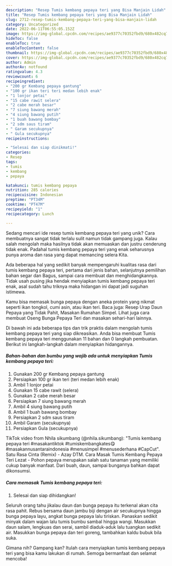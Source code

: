 ```yaml
---
description: "Resep Tumis kembang pepaya teri yang Bisa Manjain Lidah"
title: "Resep Tumis kembang pepaya teri yang Bisa Manjain Lidah"
slug: 2712-resep-tumis-kembang-pepaya-teri-yang-bisa-manjain-lidah
category: Uncategorized
date: 2022-06-11T06:55:05.152Z
image: https://img-global.cpcdn.com/recipes/ae9377c70352fbd9/680x482cq70/tumis-kembang-pepaya-teri-foto-resep-utama.jpg
hideToc: false
enableToc: true
enableTocContent: false
thumbnail: https://img-global.cpcdn.com/recipes/ae9377c70352fbd9/680x482cq70/tumis-kembang-pepaya-teri-foto-resep-utama.jpg
cover: https://img-global.cpcdn.com/recipes/ae9377c70352fbd9/680x482cq70/tumis-kembang-pepaya-teri-foto-resep-utama.jpg
author: Admin
authorAv: notfound
ratingvalue: 4.3
reviewcount: 6
recipeingredient:
- "200 gr Kembang pepaya gantung"
- "100 gr ikan teri teri medan lebih enak"
- "1 lonjor petai"
- "15 cabe rawit selera"
- "2 cabe merah besar"
- "7 siung bawang merah"
- "4 siung bawang putih"
- "1 buah bawang bombay"
- "2 sdm saus tiram"
- " Garam secukupnya"
- " Gula secukupnya"
recipeinstructions:

- "Selesai dan siap dinikmati!"
categories:
- Resep
tags:
- tumis
- kembang
- pepaya

katakunci: tumis kembang pepaya 
nutrition: 285 calories
recipecuisine: Indonesian
preptime: "PT34M"
cooktime: "PT47M"
recipeyield: "1"
recipecategory: Lunch

---
```





Sedang mencari ide resep tumis kembang pepaya teri yang unik? Cara membuatnya sangat tidak terlalu sulit namun tidak gampang juga. Kalau salah mengolah maka hasilnya tidak akan memuaskan dan justru cenderung tidak enak. Padahal tumis kembang pepaya teri yang enak seharusnya punya aroma dan rasa yang dapat memancing selera Kita.





Ada beberapa hal yang sedikit banyak mempengaruhi kualitas rasa dari tumis kembang pepaya teri, pertama dari jenis bahan, selanjutnya pemilihan bahan segar dan Bagus, sampai cara membuat dan menghidangkannya. Tidak usah pusing jika hendak menyiapkan tumis kembang pepaya teri enak,      asal sudah tahu triknya maka hidangan ini dapat jadi suguhan istimewa.














Kamu bisa memasak bunga pepaya dengan aneka protein yang nikmat seperti ikan tongkol, cumi asin, atau ikan teri. Baca juga: Resep Urap Daun Pepaya yang Tidak Pahit, Masakan Rumahan Simpel. Lihat juga cara membuat Oseng Bunga Pepaya Teri dan masakan sehari-hari lainnya.






Di bawah ini ada beberapa tips dan trik praktis dalam mengolah tumis kembang pepaya teri yang siap dikreasikan. Anda bisa membuat Tumis kembang pepaya teri menggunakan 11 bahan dan 0 langkah pembuatan. Berikut ini langkah-langkah dalam menyiapkan hidangannya.

<!--inarticleads1-->

##### Bahan-bahan dan bumbu yang wajib ada untuk menyiapkan Tumis kembang pepaya teri:

1. Gunakan 200 gr Kembang pepaya gantung
1. Persiapkan 100 gr ikan teri (teri medan lebih enak)
1. Ambil 1 lonjor petai
1. Gunakan 15 cabe rawit (selera)
1. Gunakan 2 cabe merah besar
1. Persiapkan 7 siung bawang merah
1. Ambil 4 siung bawang putih
1. Ambil 1 buah bawang bombay
1. Persiapkan 2 sdm saus tiram
1. Ambil  Garam (secukupnya)
1. Persiapkan  Gula (secukupnya)


TikTok video from Nhila sikumbang (@nhila.sikumbang): &#34;Tumis kembang pepaya teri #masakantiktok #tumiskembangkates😋 #masakannusantaraindonesia #menusimpel #menusederhana #CapCut&#34;. Satu Rasa Cinta (Remix) - Azay DTM. Cara Masak Tumis Kembang Pepaya Teri Lezat - Pohon pepaya merupakan salah satu tanaman yang memiliki cukup banyak manfaat. Dari buah, daun, sampai bunganya bahkan dapat dikonsumsi. 

<!--inarticleads2-->

##### Cara memasak Tumis kembang pepaya teri:


1. Selesai dan siap dihidangkan!

Seluruh orang tahu jikalau daun dan bunga pepaya itu terkenal akan cita rasa pahit. Rebus bersama daun jambu biji dengan air secukupnya hingga bunga pepaya layu, angkat bunga pepaya lalu tiriskan. Panaskan sedikit minyak dalam wajan lalu tumis bumbu sambal hingga wangi. Masukkan daun salam, lengkuas dan serai, sambil diaduk-aduk lalu tuangkan sedikit air. Masukkan bunga pepaya dan teri goreng, tambahkan kaldu bubuk bila suka. 

Gimana nih? Gampang kan? Itulah cara menyiapkan tumis kembang pepaya teri yang bisa kamu lakukan di rumah. Semoga bermanfaat dan selamat mencoba!
